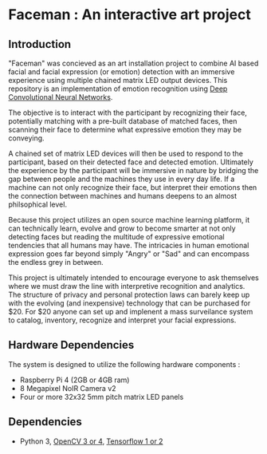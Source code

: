 # Faceman : An interactive art project

## Introduction

"Faceman" was concieved as an art installation project to combine AI based facial and facial expression (or emotion) detection with an immersive experience using multiple chained matrix LED output devices. This repository is an implementation of emotion recognition using [Deep Convolutional Neural Networks](https://github.com/atulapra/Emotion-detection/blob/master/ResearchPaper.pdf).

The objective is to interact with the participant by recognizing their face, potentially matching with a pre-built database of matched faces, then scanning their face to determine what expressive emotion they may be conveying.

A chained set of matrix LED devices will then be used to respond to the participant, based on their detected face and detected emotion. Ultimately the experience by the participant will be immersive in nature by bridging the gap between people and the machines they use in every day life. If a machine can not only recognize their face, but interpret their emotions then the connection between machines and humans deepens to an almost philsophical level.

Because this project utilizes an open source machine learning platform, it can technically learn, evolve and grow to become smarter at not only detecting faces but reading the multitude of expressive emotional tendencies that all humans may have. The intricacies in human emotional expression goes far beyond simply "Angry" or "Sad" and can encompass the endless grey in between.

This project is ultimately intended to encourage everyone to ask themselves where we must draw the line with interpretive recognition and analytics. The structure of privacy and personal protection laws can barely keep up with the evolving (and inexpensive) technology that can be purchased for $20. For $20 anyone can set up and implenent a mass surveilance system to catalog, inventory, recognize and interpret your facial expressions. 

## Hardware Dependencies

The system is designed to utilize the following hardware components :

- Raspberry Pi 4 (2GB or 4GB ram)
- 8 Megapixel NoIR Camera v2
- Four or more 32x32 5mm pitch matrix LED panels

## Dependencies

- Python 3, [OpenCV 3 or 4](https://opencv.org/), [Tensorflow 1 or 2](https://www.tensorflow.org/)


